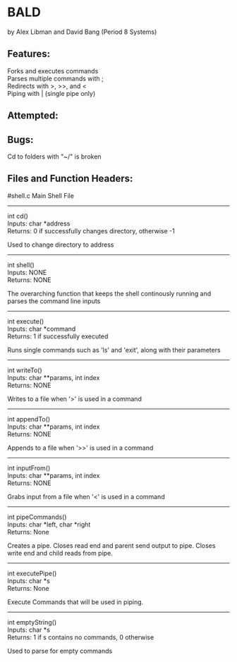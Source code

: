 BALD
============
by Alex Libman and David Bang (Period 8 Systems)

## Features:
Forks and executes commands<br>
Parses multiple commands with ;<br>
Redirects with >, >>, and <<br>
Piping with | (single pipe only)<br>

## Attempted:

## Bugs:
Cd to folders with "~/" is broken <br>

## Files and Function Headers:
#shell.c
Main Shell File
_______________
int cd()<br>
Inputs: char *address<br>
Returns: 0 if successfully changes directory, otherwise -1<br>

Used to change directory to address<br>
_______________
int shell()<br>
Inputs: NONE<br>
Returns: NONE<br>

The overarching function that keeps the shell continously running and parses the command line inputs<br>
_______________
int execute()<br>
Inputs: char *command<br>
Returns: 1 if successfully executed<br>

Runs single commands such as 'ls' and 'exit', along with their parameters<br>
_______________
int writeTo()<br>
Inputs: char **params, int index<br>
Returns: NONE<br>

Writes to a file when '>' is used in a command<br>
_______________
int appendTo()<br>
Inputs: char **params, int index<br>
Returns: NONE<br>

Appends to a file when '>>' is used in a command<br>
_______________
int inputFrom()<br>
Inputs: char **params, int index<br>
Returns: NONE<br>

Grabs input from a file when '<' is used in a command<br>
_______________
int pipeCommands()<br>
Inputs: char *left, char *right<br>
Returns: None<br>

Creates a pipe. Closes read end and parent send output to pipe. Closes write end and child reads from pipe.
_______________
int executePipe()<br>
Inputs: char *s<br>
Returns: None<br>

Execute Commands that will be used in piping.
_______________
int emptyString()<br>
Inputs: char *s<br>
Returns: 1 if s contains no commands, 0 otherwise<br>

Used to parse for empty commands<br>
